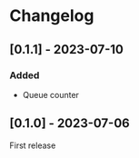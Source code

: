# Changelog

## [0.1.1] - 2023-07-10
### Added
- Queue counter

## [0.1.0] - 2023-07-06 
First release
